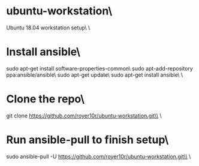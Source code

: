 # ubuntu-workstation\\
Ubuntu 18.04 workstation setup\\
\\
# Install ansible\\
sudo apt-get install software-properties-common\\
sudo apt-add-repository ppa:ansible/ansible\\
sudo apt-get update\\
sudo apt-get install ansible\\
\\
# Clone the repo\\
git clone https://github.com/royer10r/ubuntu-workstation.git\\
\\
# Run ansible-pull to finish setup\\
sudo ansible-pull -U https://github.com/royer10r/ubuntu-workstation.git\\
\\